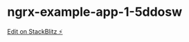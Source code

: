 # ngrx-example-app-1-5ddosw

[Edit on StackBlitz ⚡️](https://stackblitz.com/edit/ngrx-example-app-1-5ddosw)